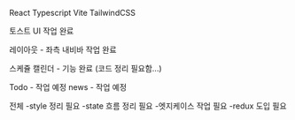 React
Typescript
Vite
TailwindCSS



토스트 UI 작업 완료

레이아웃 - 좌측 내비바 작업 완료


스케쥴 캘린더 - 기능 완료 (코드 정리 필요함...)

Todo - 작업 예정
news - 작업 예정



전체 
-style 정리 필요
-state 흐름 정리 필요
-엣지케이스 작업 필요
-redux 도입 필요
